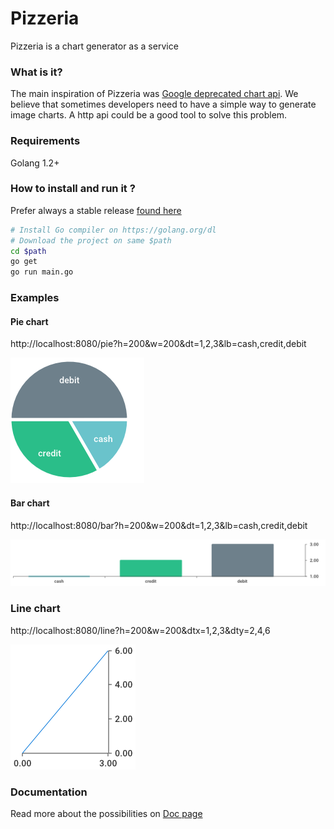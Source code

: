 Pizzeria
=========

Pizzeria is a chart generator as a service

### What is it?

The main inspiration of Pizzeria was
[Google deprecated chart api](https://developers.google.com/chart/image). 
We believe that sometimes developers need to have a simple way to generate
image charts. 
A http api could be a good tool to solve this problem.


### Requirements

Golang 1.2+

### How to install and run it ?
Prefer always a stable release [found here](https://github.com/cloudson/pizzeria/releases)

```bash
# Install Go compiler on https://golang.org/dl
# Download the project on same $path
cd $path
go get 
go run main.go
```

### Examples 

#### Pie chart

http://localhost:8080/pie?h=200&w=200&dt=1,2,3&lb=cash,credit,debit

![](./_images/pie.png)

#### Bar chart 

http://localhost:8080/bar?h=200&w=200&dt=1,2,3&lb=cash,credit,debit

![](./_images/bar.png)

### Line chart 

http://localhost:8080/line?h=200&w=200&dtx=1,2,3&dty=2,4,6

![](./_images/line.png)

### Documentation 

Read more about the possibilities on [Doc page](./doc/index.md)


